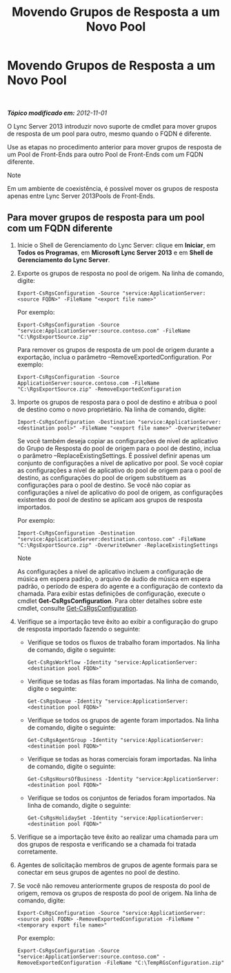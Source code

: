 ﻿---
title: Movendo Grupos de Resposta a um Novo Pool
TOCTitle: Movendo Grupos de Resposta a um Novo Pool
ms:assetid: da0db765-41e5-430b-b5a7-5418ec5ff2a7
ms:mtpsurl: https://technet.microsoft.com/pt-br/library/JJ205298(v=OCS.15)
ms:contentKeyID: 49308291
ms.date: 05/19/2016
mtps_version: v=OCS.15
ms.translationtype: HT
---

# Movendo Grupos de Resposta a um Novo Pool

 

_**Tópico modificado em:** 2012-11-01_

O Lync Server 2013 introduzir novo suporte de cmdlet para mover grupos de resposta de um pool para outro, mesmo quando o FQDN é diferente.

Use as etapas no procedimento anterior para mover grupos de resposta de um Pool de Front-Ends para outro Pool de Front-Ends com um FQDN diferente.

> [!NOTE]  
> Em um ambiente de coexistência, é possível mover os grupos de resposta apenas entre Lync Server 2013Pools de Front-Ends.

## Para mover grupos de resposta para um pool com um FQDN diferente

1.  Inicie o Shell de Gerenciamento do Lync Server: clique em **Iniciar**, em **Todos os Programas**, em **Microsoft Lync Server 2013** e em **Shell de Gerenciamento do Lync Server**.

2.  Exporte os grupos de resposta no pool de origem. Na linha de comando, digite:
    
        Export-CsRgsConfiguration -Source "service:ApplicationServer:<source FQDN>" -FileName "<export file name>"
    
    Por exemplo:
    
        Export-CsRgsConfiguration -Source "service:ApplicationServer:source.contoso.com" -FileName "C:\RgsExportSource.zip"
    
    Para remover os grupos de resposta de um pool de origem durante a exportação, inclua o parâmetro –RemoveExportedConfiguration. Por exemplo:
    
        Export-CsRgsConfiguration -Source ApplicationServer:source.contoso.com -FileName "C:\RgsExportSource.zip" -RemoveExportedConfiguration

3.  Importe os grupos de resposta para o pool de destino e atribua o pool de destino como o novo proprietário. Na linha de comando, digite:
    
        Import-CsRgsConfiguration -Destination "service:ApplicationServer:<destination pool>" -FileName "<export file name>" -OverwriteOwner
    
    Se você também deseja copiar as configurações de nível de aplicativo do Grupo de Resposta do pool de origem para o pool de destino, inclua o parâmetro –ReplaceExistingSettings. É possível definir apenas um conjunto de configurações a nível de aplicativo por pool. Se você copiar as configurações a nível de aplicativo do pool de origem para o pool de destino, as configurações do pool de origem substituem as configurações para o pool de destino. Se você não copiar as configurações a nível de aplicativo do pool de origem, as configurações existentes do pool de destino se aplicam aos grupos de resposta importados.
    
    Por exemplo:
    
        Import-CsRgsConfiguration -Destination "service:ApplicationServer:destination.contoso.com" -FileName "C:\RgsExportSource.zip" -OverwriteOwner -ReplaceExistingSettings
    
    > [!NOTE]  
    > As configurações a nível de aplicativo incluem a configuração de música em espera padrão, o arquivo de áudio de música em espera padrão, o período de espera do agente e a configuração de contexto da chamada. Para exibir estas definições de configuração, execute o cmdlet <strong>Get-CsRgsConfiguration</strong>. Para obter detalhes sobre este cmdlet, consulte <a href="https://docs.microsoft.com/powershell/module/skype/Get-CsRgsConfiguration">Get-CsRgsConfiguration</a>.

4.  Verifique se a importação teve êxito ao exibir a configuração do grupo de resposta importado fazendo o seguinte:
    
      - Verifique se todos os fluxos de trabalho foram importados. Na linha de comando, digite o seguinte:
        
            Get-CsRgsWorkflow -Identity "service:ApplicationServer:<destination pool FQDN>"
    
      - Verifique se todas as filas foram importadas. Na linha de comando, digite o seguinte:
        
            Get-CsRgsQueue -Identity "service:ApplicationServer:<destination pool FQDN>"
    
      - Verifique se todos os grupos de agente foram importados. Na linha de comando, digite o seguinte:
        
            Get-CsRgsAgentGroup -Identity "service:ApplicationServer:<destination pool FQDN>"
    
      - Verifique se todas as horas comerciais foram importadas. Na linha de comando, digite o seguinte:
        
            Get-CsRgsHoursOfBusiness -Identity "service:ApplicationServer:<destination pool FQDN>" 
    
      - Verifique se todos os conjuntos de feriados foram importados. Na linha de comando, digite o seguinte:
        
            Get-CsRgsHolidaySet -Identity "service:ApplicationServer:<destination pool FQDN>" 

5.  Verifique se a importação teve êxito ao realizar uma chamada para um dos grupos de resposta e verificando se a chamada foi tratada corretamente.

6.  Agentes de solicitação membros de grupos de agente formais para se conectar em seus grupos de agentes no pool de destino.

7.  Se você não removeu anteriormente grupos de resposta do pool de origem, remova os grupos de resposta do pool de origem. Na linha de comando, digite:
    
        Export-CsRgsConfiguration -Source "service:ApplicationServer:<source pool FQDN> -RemoveExportedConfiguration -FileName "<temporary export file name>"
    
    Por exemplo:
    
        Export-CsRgsConfiguration -Source "service:ApplicationServer:source.contoso.com" -RemoveExportedConfiguration -FileName "C:\TempRGsConfiguration.zip"

